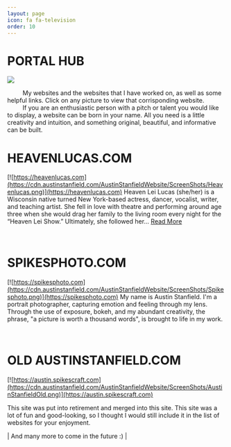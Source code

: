 ```yaml
---
layout: page
icon: fa fa-television
order: 10
---
```


# PORTAL HUB


![](https://cdn.austinstanfield.com/AustinStanfieldWebsite/WorkingOnComputerStockSlim.png)

&nbsp;&nbsp;&nbsp;&nbsp;&nbsp;&nbsp;&nbsp;&nbsp;&nbsp;My websites and the websites that I have worked on, as well as some helpful links. Click on any picture to view that corrisponding website.  
&nbsp;&nbsp;&nbsp;&nbsp;&nbsp;&nbsp;&nbsp;&nbsp;&nbsp;If you are an enthusiastic person with a pitch or talent you would like to display, a website can be born in your name. All you need is a little creativity and intuition, and something original, beautiful, and informative can be built.

# HEAVENLUCAS.COM

[![https://heavenlucas.com](https://cdn.austinstanfield.com/AustinStanfieldWebsite/ScreenShots/Heavenlucas.png)](https://heavenlucas.com)
Heaven Lei Lucas (she/her) is a Wisconsin native turned New York-based actress, dancer, vocalist, writer, and teaching artist. She fell in love with theatre and performing around age three when she would drag her family to the living room every night for the “Heaven Lei Show.” Ultimately, she followed her...    [Read More](https://heavenlucas.com)

<br>

# SPIKESPHOTO.COM
[![https://spikesphoto.com](https://cdn.austinstanfield.com/AustinStanfieldWebsite/ScreenShots/Spikesphoto.png)](https://spikesphoto.com)
My name is Austin Stanfield.
I'm a portrait photographer, capturing emotion and feeling through my lens. Through the use of exposure, bokeh, and my abundant creativity, the phrase, "a picture is worth a thousand words", is brought to life in my work.
  
<br>

# OLD AUSTINSTANFIELD.COM
[![https://austin.spikescraft.com](https://cdn.austinstanfield.com/AustinStanfieldWebsite/ScreenShots/AustinStanfieldOld.png)](https://austin.spikescraft.com)

This site was put into retirement and merged into this site. This site was a lot of fun and good-looking, so I thought I would still include it in the list of websites for your enjoyment.


| And many more to come in the future :) |